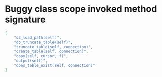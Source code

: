 # Buggy class scope invoked method signature

```json
[
    "s3_load_path(self)",
    "do_truncate_table(self)",
    "truncate_table(self, connection)",
    "create_table(self, connection)",
    "copy(self, cursor, f)",
    "output(self)",
    "does_table_exist(self, connection)"
]
```
